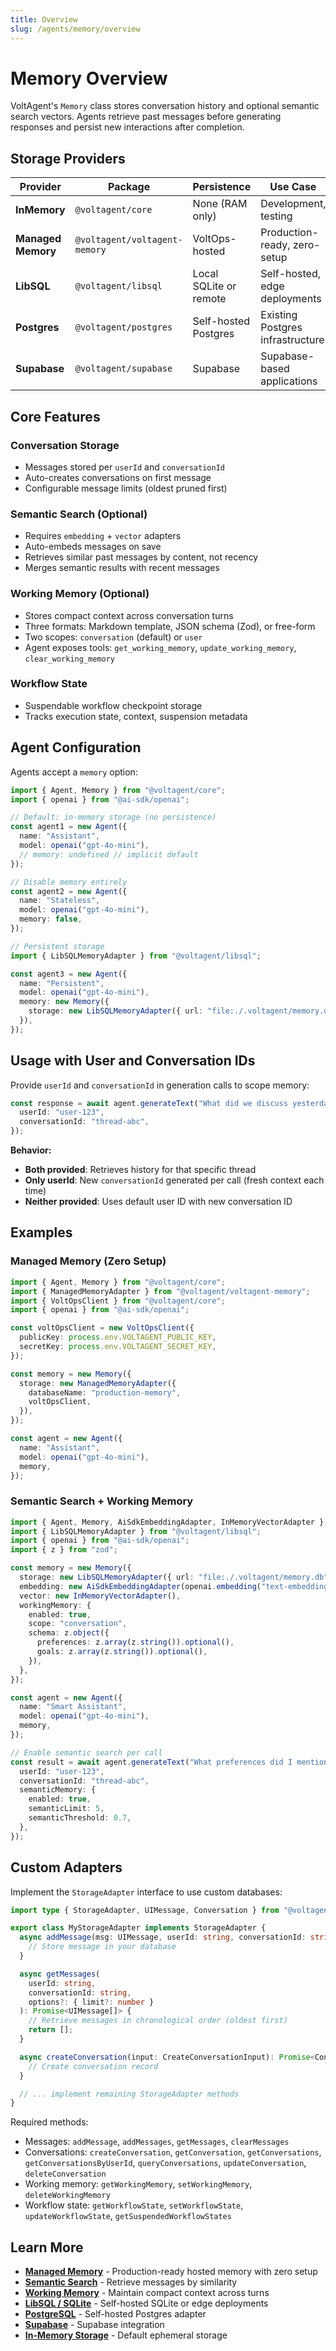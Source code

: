 ```yaml
---
title: Overview
slug: /agents/memory/overview
---
```


# Memory Overview

VoltAgent's `Memory` class stores conversation history and optional semantic search vectors. Agents retrieve past messages before generating responses and persist new interactions after completion.

## Storage Providers

| Provider           | Package                       | Persistence            | Use Case                         |
| ------------------ | ----------------------------- | ---------------------- | -------------------------------- |
| **InMemory**       | `@voltagent/core`             | None (RAM only)        | Development, testing             |
| **Managed Memory** | `@voltagent/voltagent-memory` | VoltOps-hosted         | Production-ready, zero-setup     |
| **LibSQL**         | `@voltagent/libsql`           | Local SQLite or remote | Self-hosted, edge deployments    |
| **Postgres**       | `@voltagent/postgres`         | Self-hosted Postgres   | Existing Postgres infrastructure |
| **Supabase**       | `@voltagent/supabase`         | Supabase               | Supabase-based applications      |

## Core Features

### Conversation Storage

- Messages stored per `userId` and `conversationId`
- Auto-creates conversations on first message
- Configurable message limits (oldest pruned first)

### Semantic Search (Optional)

- Requires `embedding` + `vector` adapters
- Auto-embeds messages on save
- Retrieves similar past messages by content, not recency
- Merges semantic results with recent messages

### Working Memory (Optional)

- Stores compact context across conversation turns
- Three formats: Markdown template, JSON schema (Zod), or free-form
- Two scopes: `conversation` (default) or `user`
- Agent exposes tools: `get_working_memory`, `update_working_memory`, `clear_working_memory`

### Workflow State

- Suspendable workflow checkpoint storage
- Tracks execution state, context, suspension metadata

## Agent Configuration

Agents accept a `memory` option:

```ts
import { Agent, Memory } from "@voltagent/core";
import { openai } from "@ai-sdk/openai";

// Default: in-memory storage (no persistence)
const agent1 = new Agent({
  name: "Assistant",
  model: openai("gpt-4o-mini"),
  // memory: undefined // implicit default
});

// Disable memory entirely
const agent2 = new Agent({
  name: "Stateless",
  model: openai("gpt-4o-mini"),
  memory: false,
});

// Persistent storage
import { LibSQLMemoryAdapter } from "@voltagent/libsql";

const agent3 = new Agent({
  name: "Persistent",
  model: openai("gpt-4o-mini"),
  memory: new Memory({
    storage: new LibSQLMemoryAdapter({ url: "file:./.voltagent/memory.db" }),
  }),
});
```

## Usage with User and Conversation IDs

Provide `userId` and `conversationId` in generation calls to scope memory:

```ts
const response = await agent.generateText("What did we discuss yesterday?", {
  userId: "user-123",
  conversationId: "thread-abc",
});
```

**Behavior:**

- **Both provided**: Retrieves history for that specific thread
- **Only userId**: New `conversationId` generated per call (fresh context each time)
- **Neither provided**: Uses default user ID with new conversation ID

## Examples

### Managed Memory (Zero Setup)

```ts
import { Agent, Memory } from "@voltagent/core";
import { ManagedMemoryAdapter } from "@voltagent/voltagent-memory";
import { VoltOpsClient } from "@voltagent/core";
import { openai } from "@ai-sdk/openai";

const voltOpsClient = new VoltOpsClient({
  publicKey: process.env.VOLTAGENT_PUBLIC_KEY,
  secretKey: process.env.VOLTAGENT_SECRET_KEY,
});

const memory = new Memory({
  storage: new ManagedMemoryAdapter({
    databaseName: "production-memory",
    voltOpsClient,
  }),
});

const agent = new Agent({
  name: "Assistant",
  model: openai("gpt-4o-mini"),
  memory,
});
```

### Semantic Search + Working Memory

```ts
import { Agent, Memory, AiSdkEmbeddingAdapter, InMemoryVectorAdapter } from "@voltagent/core";
import { LibSQLMemoryAdapter } from "@voltagent/libsql";
import { openai } from "@ai-sdk/openai";
import { z } from "zod";

const memory = new Memory({
  storage: new LibSQLMemoryAdapter({ url: "file:./.voltagent/memory.db" }),
  embedding: new AiSdkEmbeddingAdapter(openai.embedding("text-embedding-3-small")),
  vector: new InMemoryVectorAdapter(),
  workingMemory: {
    enabled: true,
    scope: "conversation",
    schema: z.object({
      preferences: z.array(z.string()).optional(),
      goals: z.array(z.string()).optional(),
    }),
  },
});

const agent = new Agent({
  name: "Smart Assistant",
  model: openai("gpt-4o-mini"),
  memory,
});

// Enable semantic search per call
const result = await agent.generateText("What preferences did I mention?", {
  userId: "user-123",
  conversationId: "thread-abc",
  semanticMemory: {
    enabled: true,
    semanticLimit: 5,
    semanticThreshold: 0.7,
  },
});
```

## Custom Adapters

Implement the `StorageAdapter` interface to use custom databases:

```ts
import type { StorageAdapter, UIMessage, Conversation } from "@voltagent/core";

export class MyStorageAdapter implements StorageAdapter {
  async addMessage(msg: UIMessage, userId: string, conversationId: string): Promise<void> {
    // Store message in your database
  }

  async getMessages(
    userId: string,
    conversationId: string,
    options?: { limit?: number }
  ): Promise<UIMessage[]> {
    // Retrieve messages in chronological order (oldest first)
    return [];
  }

  async createConversation(input: CreateConversationInput): Promise<Conversation> {
    // Create conversation record
  }

  // ... implement remaining StorageAdapter methods
}
```

Required methods:

- Messages: `addMessage`, `addMessages`, `getMessages`, `clearMessages`
- Conversations: `createConversation`, `getConversation`, `getConversations`, `getConversationsByUserId`, `queryConversations`, `updateConversation`, `deleteConversation`
- Working memory: `getWorkingMemory`, `setWorkingMemory`, `deleteWorkingMemory`
- Workflow state: `getWorkflowState`, `setWorkflowState`, `updateWorkflowState`, `getSuspendedWorkflowStates`

## Learn More

- **[Managed Memory](./managed-memory.md)** - Production-ready hosted memory with zero setup
- **[Semantic Search](./semantic-search.md)** - Retrieve messages by similarity
- **[Working Memory](./working-memory.md)** - Maintain compact context across turns
- **[LibSQL / SQLite](./libsql.md)** - Self-hosted SQLite or edge deployments
- **[PostgreSQL](./postgres.md)** - Self-hosted Postgres adapter
- **[Supabase](./supabase.md)** - Supabase integration
- **[In-Memory Storage](./in-memory.md)** - Default ephemeral storage
